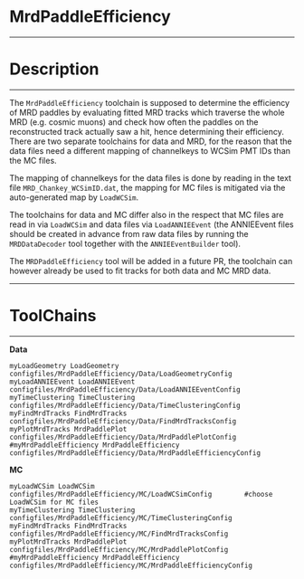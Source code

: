 # MrdPaddleEfficiency

***********************
# Description
**********************

The `MrdPaddleEfficiency` toolchain is supposed to determine the efficiency of MRD paddles by evaluating fitted MRD tracks which traverse the whole MRD (e.g. cosmic muons) and check how often the paddles on the reconstructed track actually saw a hit, hence determining their efficiency. There are two separate toolchains for data and MRD, for the reason that the data files need a different mapping of channelkeys to WCSim PMT IDs than the MC files. 

The mapping of channelkeys for the data files is done by reading in the text file `MRD_Chankey_WCSimID.dat`, the mapping for MC files is mitigated via the auto-generated map by `LoadWCSim`.

The toolchains for data and MC differ also in the respect that MC files are read in via `LoadWCSim` and data files via `LoadANNIEEvent` (the ANNIEEvent files should be created in advance from raw data files by running the `MRDDataDecoder` tool together with the `ANNIEEventBuilder` tool).

The `MRDPaddleEfficiency` tool will be added in a future PR, the toolchain can however already be used to fit tracks for both data and MC MRD data.

************************
# ToolChains
************************

**Data**

```
myLoadGeometry LoadGeometry configfiles/MrdPaddleEfficiency/Data/LoadGeometryConfig
myLoadANNIEEvent LoadANNIEEvent configfiles/MrdPaddleEfficiency/Data/LoadANNIEEventConfig
myTimeClustering TimeClustering configfiles/MrdPaddleEfficiency/Data/TimeClusteringConfig
myFindMrdTracks FindMrdTracks configfiles/MrdPaddleEfficiency/Data/FindMrdTracksConfig
myPlotMrdTracks MrdPaddlePlot configfiles/MrdPaddleEfficiency/Data/MrdPaddlePlotConfig
#myMrdPaddleEfficiency MrdPaddleEfficiency configfiles/MrdPaddleEfficiency/Data/MrdPaddleEfficiencyConfig
```

**MC**

```
myLoadWCSim LoadWCSim configfiles/MrdPaddleEfficiency/MC/LoadWCSimConfig		#choose LoadWCSim for MC files
myTimeClustering TimeClustering configfiles/MrdPaddleEfficiency/MC/TimeClusteringConfig
myFindMrdTracks FindMrdTracks configfiles/MrdPaddleEfficiency/MC/FindMrdTracksConfig
myPlotMrdTracks MrdPaddlePlot configfiles/MrdPaddleEfficiency/MC/MrdPaddlePlotConfig
#myMrdPaddleEfficiency MrdPaddleEfficiency configfiles/MrdPaddleEfficiency/MC/MrdPaddleEfficiencyConfig
```

